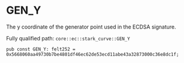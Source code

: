 # GEN_Y

The y coordinate of the generator point used in the ECDSA signature.

Fully qualified path: `core::ec::stark_curve::GEN_Y`

<pre><code class="language-rust">pub const GEN_Y: felt252 = 0x5668060aa49730b7be4801df46ec62de53ecd11abe43a32873000c36e8dc1f;</code></pre>


